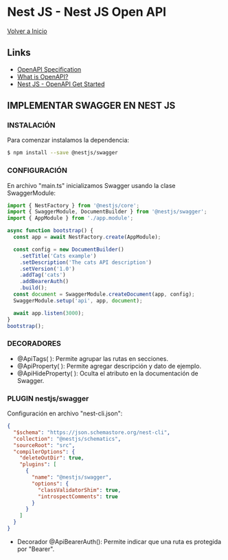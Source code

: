 # Nest JS - Nest JS Open API

[Volver a Inicio](../README.md)

## Links

- [OpenAPI Specification](https://swagger.io/specification/)
- [What is OpenAPI?](https://swagger.io/docs/specification/about/)
- [Nest JS - OpenAPI Get Started](https://docs.nestjs.com/openapi/introduction)

## IMPLEMENTAR SWAGGER EN NEST JS

### INSTALACIÓN

Para comenzar instalamos la dependencia:

```bash
$ npm install --save @nestjs/swagger
```

### CONFIGURACIÓN

En archivo "main.ts" inicializamos Swagger usando la clase SwaggerModule:

```ts
import { NestFactory } from '@nestjs/core';
import { SwaggerModule, DocumentBuilder } from '@nestjs/swagger';
import { AppModule } from './app.module';

async function bootstrap() {
  const app = await NestFactory.create(AppModule);

  const config = new DocumentBuilder()
    .setTitle('Cats example')
    .setDescription('The cats API description')
    .setVersion('1.0')
    .addTag('cats')
    .addBearerAuth()
    .build();
  const document = SwaggerModule.createDocument(app, config);
  SwaggerModule.setup('api', app, document);

  await app.listen(3000);
}
bootstrap();
```

### DECORADORES

- @ApiTags( ): Permite agrupar las rutas en secciones.
- @ApiProperty( ): Permite agregar descripción y dato de ejemplo.
- @ApiHideProperty( ): Oculta el atributo en la documentación de Swagger.

### PLUGIN nestjs/swagger

Configuración en archivo "nest-cli.json":

```json
{
  "$schema": "https://json.schemastore.org/nest-cli",
  "collection": "@nestjs/schematics",
  "sourceRoot": "src",
  "compilerOptions": {
    "deleteOutDir": true,
    "plugins": [
      {
        "name": "@nestjs/swagger",
        "options": {
          "classValidatorShim": true,
          "introspectComments": true
        }
      }
    ]
  }
}
```
- Decorador @ApiBearerAuth(): Permite indicar que una ruta es protegida por "Bearer".